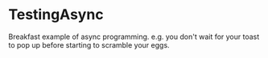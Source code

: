 # TestingAsync
Breakfast example of async programming. e.g. you don't wait for your toast to pop up before starting to scramble your eggs.
